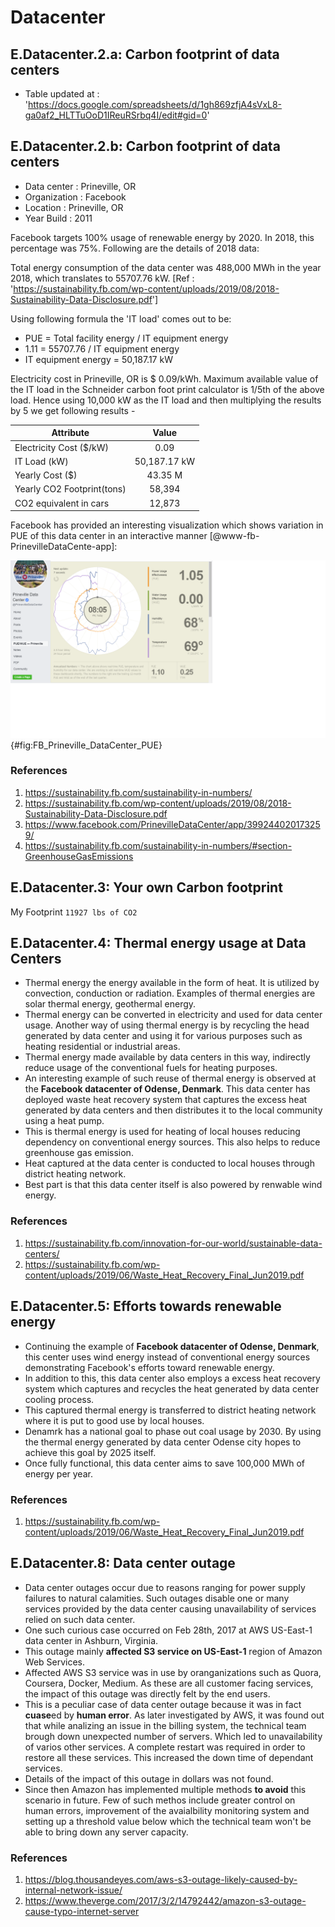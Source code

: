 # Datacenter

## E.Datacenter.2.a: Carbon footprint of data centers  

* Table updated at :  
'<https://docs.google.com/spreadsheets/d/1gh869zfjA4sVxL8-ga0af2_HLTTuOoD1IReuRSrbq4I/edit#gid=0>'  


## E.Datacenter.2.b: Carbon footprint of data centers

* Data center   : Prineville, OR
* Organization  : Facebook
* Location      : Prineville, OR
* Year Build    : 2011

Facebook targets 100% usage of renewable energy by 2020. In 2018, this
percentage was 75%. Following are the details of 2018 data:

Total energy consumption of the data center was 488,000 MWh in the year
2018, which translates to 55707.76 kW.
[Ref : '<https://sustainability.fb.com/wp-content/uploads/2019/08/2018-Sustainability-Data-Disclosure.pdf>']  

Using following formula the 'IT load' comes out to be:

* PUE = Total facility energy / IT equipment energy  
* 1.11 = 55707.76 /  IT equipment energy  
* IT equipment energy =  50,187.17 kW  

Electricity cost in Prineville, OR is $ 0.09/kWh. Maximum available
value of the IT load in the Schneider carbon foot print calculator is
1/5th of the above load. Hence using 10,000 kW as the IT load and then
multiplying the results by 5 we get following results -

|Attribute                     |Value  |
|------------------------------|:-----:|
|Electricity Cost (\$/kW) | 0.09  |  
|IT Load (kW) | 50,187.17 kW  |  
|Yearly Cost ($) | 43.35 M  |  
|Yearly CO2 Footprint(tons)  | 58,394  |  
|CO2 equivalent in cars|12,873  |  

Facebook has provided an interesting visualization which shows variation
in PUE of this data center in an interactive manner [@www-fb-PrinevilleDataCente-app]:

![Facebook Prineville Datacenter](images/FB_Prineville_DataCenter_PUE.png){#fig:FB_Prineville_DataCenter_PUE}

### References

1. <https://sustainability.fb.com/sustainability-in-numbers/>  
2. <https://sustainability.fb.com/wp-content/uploads/2019/08/2018-Sustainability-Data-Disclosure.pdf>  
3. <https://www.facebook.com/PrinevilleDataCenter/app/399244020173259/>  
4. <https://sustainability.fb.com/sustainability-in-numbers/#section-GreenhouseGasEmissions>


## E.Datacenter.3: Your own Carbon footprint  

My Footprint `11927 lbs of CO2`  


## E.Datacenter.4: Thermal energy usage at Data Centers

* Thermal energy the energy available in the form of heat. It is
  utilized by convection, conduction or radiation. Examples of thermal
  energies are solar thermal energy, geothermal energy.
* Thermal energy can be converted in electricity and used for data
  center usage. Another way of using thermal energy is by recycling
  the head generated by data center and using it for various purposes
  such as heating residential or industrial areas.
* Thermal energy made available by data centers in this way,
  indirectly reduce usage of the conventional fuels for heating
  purposes.
* An interesting example of such reuse of thermal energy is observed
  at the **Facebook datacenter of Odense, Denmark**. This data center
  has deployed waste heat recovery system that captures the excess
  heat generated by data centers and then distributes it to the local
  community using a heat pump.
* This is thermal energy is used for heating of local houses reducing
  dependency on conventional energy sources. This also helps to reduce
  greenhouse gas emission.
* Heat captured at the data center is conducted to local houses
  through district heating network.
* Best part is that this data center itself is also powered by
  renwable wind energy.

### References 

1. <https://sustainability.fb.com/innovation-for-our-world/sustainable-data-centers/>  
2. <https://sustainability.fb.com/wp-content/uploads/2019/06/Waste_Heat_Recovery_Final_Jun2019.pdf>


## E.Datacenter.5: Efforts towards renewable energy

* Continuing the example of **Facebook datacenter of Odense,
  Denmark**, this center uses wind energy instead of conventional
  energy sources demonstrating Facebook's efforts toward renewable
  energy.
* In addition to this, this data center also employs a excess heat
  recovery system which captures and recycles the heat generated by
  data center cooling process.
* This captured thermal energy is transferred to district heating
  network where it is put to good use by local houses.
* Denamrk has a national goal to phase out coal usage by 2030. By
  using the thermal energy generated by data center Odense city hopes
  to achieve this goal by 2025 itself.
* Once fully functional, this data center aims to save 100,000 MWh of
  energy per year.

### References

1. <https://sustainability.fb.com/wp-content/uploads/2019/06/Waste_Heat_Recovery_Final_Jun2019.pdf>  


## E.Datacenter.8: Data center outage

* Data center outages occur due to reasons ranging for power supply
  failures to natural calamities. Such outages disable one or many
  services provided by the data center causing unavailability of
  services relied on such data center.
* One such curious case occurred on Feb 28th, 2017 at AWS US-East-1
  data center in Ashburn, Virginia.
* This outage mainly **affected S3 service on US-East-1** region of
  Amazon Web Services.
* Affected AWS S3 service was in use by oranganizations such as Quora,
  Coursera, Docker, Medium. As these are all customer facing services,
  the impact of this outage was directly felt by the end users.
* This is a peculiar case of data center outage because it was in fact
  **cuase**ed by **human error**. As later investigated by AWS, it was
  found out that while analizing an issue in the billing system, the
  technical team brough down unexpected number of servers. Which led
  to unavailability of varios other services. A complete restart was
  required in order to restore all these services. This increased the
  down time of dependant services.
* Details of the impact of this outage in dollars was not found.
* Since then Amazon has implemented multiple methods **to avoid** this
  scenario in future. Few of such methos include greater control on
  human errors, improvement of the avaialbility monitoring system and
  setting up a threshold value below which the technical team won't be
  able to bring down any server capacity.

### References

1. <https://blog.thousandeyes.com/aws-s3-outage-likely-caused-by-internal-network-issue/>
2. <https://www.theverge.com/2017/3/2/14792442/amazon-s3-outage-cause-typo-internet-server>

